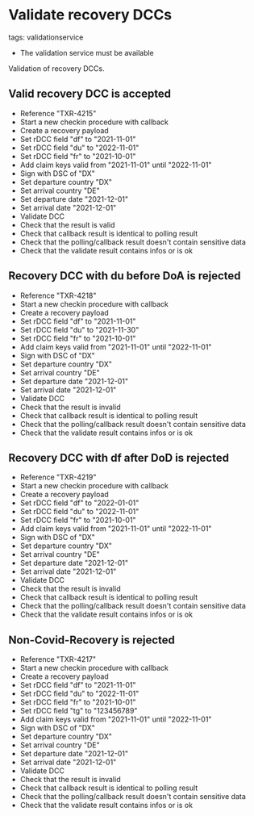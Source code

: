 # Validate recovery DCCs

tags: validationservice

* The validation service must be available

Validation of recovery DCCs. 

## Valid recovery DCC is accepted
* Reference "TXR-4215"
* Start a new checkin procedure with callback
* Create a recovery payload
* Set rDCC field "df" to "2021-11-01"
* Set rDCC field "du" to "2022-11-01"
* Set rDCC field "fr" to "2021-10-01"
* Add claim keys valid from "2021-11-01" until "2022-11-01"
* Sign with DSC of "DX"
* Set departure country "DX"
* Set arrival country "DE"
* Set departure date "2021-12-01"
* Set arrival date "2021-12-01"
* Validate DCC
* Check that the result is valid
* Check that callback result is identical to polling result
* Check that the polling/callback result doesn't contain sensitive data
* Check that the validate result contains infos or is ok

## Recovery DCC with du before DoA is rejected
* Reference "TXR-4218"
* Start a new checkin procedure with callback
* Create a recovery payload
* Set rDCC field "df" to "2021-11-01"
* Set rDCC field "du" to "2021-11-30"
* Set rDCC field "fr" to "2021-10-01"
* Add claim keys valid from "2021-11-01" until "2022-11-01"
* Sign with DSC of "DX"
* Set departure country "DX"
* Set arrival country "DE"
* Set departure date "2021-12-01"
* Set arrival date "2021-12-01"
* Validate DCC
* Check that the result is invalid
* Check that callback result is identical to polling result
* Check that the polling/callback result doesn't contain sensitive data
* Check that the validate result contains infos or is ok


## Recovery DCC with df after DoD is rejected
* Reference "TXR-4219"
* Start a new checkin procedure with callback
* Create a recovery payload
* Set rDCC field "df" to "2022-01-01"
* Set rDCC field "du" to "2022-11-01"
* Set rDCC field "fr" to "2021-10-01"
* Add claim keys valid from "2021-11-01" until "2022-11-01"
* Sign with DSC of "DX"
* Set departure country "DX"
* Set arrival country "DE"
* Set departure date "2021-12-01"
* Set arrival date "2021-12-01"
* Validate DCC
* Check that the result is invalid
* Check that callback result is identical to polling result
* Check that the polling/callback result doesn't contain sensitive data
* Check that the validate result contains infos or is ok

## Non-Covid-Recovery is rejected
* Reference "TXR-4217"
* Start a new checkin procedure with callback
* Create a recovery payload
* Set rDCC field "df" to "2021-11-01"
* Set rDCC field "du" to "2022-11-01"
* Set rDCC field "fr" to "2021-10-01"
* Set rDCC field "tg" to "123456789"
* Add claim keys valid from "2021-11-01" until "2022-11-01"
* Sign with DSC of "DX"
* Set departure country "DX"
* Set arrival country "DE"
* Set departure date "2021-12-01"
* Set arrival date "2021-12-01"
* Validate DCC
* Check that the result is invalid
* Check that callback result is identical to polling result
* Check that the polling/callback result doesn't contain sensitive data
* Check that the validate result contains infos or is ok
